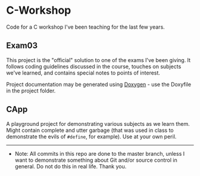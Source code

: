 # C-Workshop

Code for a C workshop I've been teaching for the last few years.

## Exam03

This project is the "official" solution to one of the exams I've been giving. It follows coding guidelines
discussed in the course, touches on subjects we've learned, and contains special notes to points of interest.

Project documentation may be generated using [Doxygen](http://www.doxygen.nl/index.html) - use the Doxyfile in the project folder.

## CApp

A playground project for demonstrating various subjects as we learn them. Might contain complete and utter
garbage (that was used in class to demonstrate the evils of `#define`, for example). Use at your own peril.

---
* Note: All commits in this repo are done to the master branch, unless I want to demonstrate something about
Git and/or source control in general. Do not do this in real life. Thank you.
